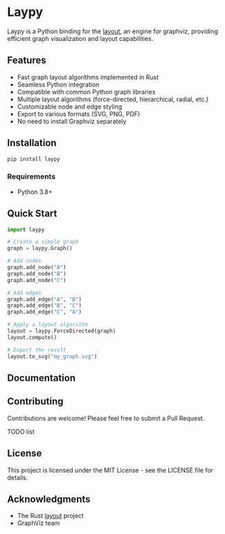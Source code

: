# Laypy

Laypy is a Python binding for the [layout](https://github.com/nadavrot/layout), an engine for graphviz, providing efficient graph visualization and layout capabilities.


## Features

- Fast graph layout algorithms implemented in Rust
- Seamless Python integration
- Compatible with common Python graph libraries
- Multiple layout algorithms (force-directed, hierarchical, radial, etc.)
- Customizable node and edge styling
- Export to various formats (SVG, PNG, PDF)
- No need to install Graphviz separately

## Installation

```bash
pip install laypy
```

### Requirements

- Python 3.8+

## Quick Start

```python
import laypy

# Create a simple graph
graph = laypy.Graph()

# Add nodes
graph.add_node("A")
graph.add_node("B")
graph.add_node("C")

# Add edges
graph.add_edge("A", "B")
graph.add_edge("B", "C")
graph.add_edge("C", "A")

# Apply a layout algorithm
layout = laypy.ForceDirected(graph)
layout.compute()

# Export the result
layout.to_svg("my_graph.svg")
```

## Documentation


## Contributing

Contributions are welcome! Please feel free to submit a Pull Request.

TODO list

## License

This project is licensed under the MIT License - see the LICENSE file for details.

## Acknowledgments

- The Rust [layout](https://github.com/nadavrot/layout) project
- GraphViz team